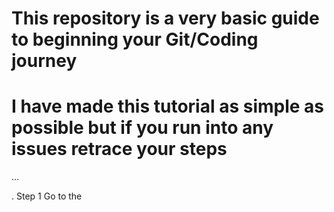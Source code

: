 # This repository is a very basic guide to beginning your Git/Coding journey
# I have made this tutorial as simple as possible but if you run into any issues retrace your steps

…

. Step 1
Go to the 
